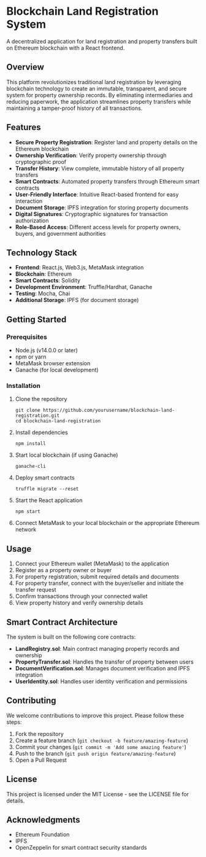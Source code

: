 # Blockchain Land Registration System

A decentralized application for land registration and property transfers built on Ethereum blockchain with a React frontend.

## Overview

This platform revolutionizes traditional land registration by leveraging blockchain technology to create an immutable, transparent, and secure system for property ownership records. By eliminating intermediaries and reducing paperwork, the application streamlines property transfers while maintaining a tamper-proof history of all transactions.

## Features

- **Secure Property Registration**: Register land and property details on the Ethereum blockchain
- **Ownership Verification**: Verify property ownership through cryptographic proof
- **Transfer History**: View complete, immutable history of all property transfers
- **Smart Contracts**: Automated property transfers through Ethereum smart contracts
- **User-Friendly Interface**: Intuitive React-based frontend for easy interaction
- **Document Storage**: IPFS integration for storing property documents
- **Digital Signatures**: Cryptographic signatures for transaction authorization
- **Role-Based Access**: Different access levels for property owners, buyers, and government authorities

## Technology Stack

- **Frontend**: React.js, Web3.js, MetaMask integration
- **Blockchain**: Ethereum
- **Smart Contracts**: Solidity
- **Development Environment**: Truffle/Hardhat, Ganache
- **Testing**: Mocha, Chai
- **Additional Storage**: IPFS (for document storage)

## Getting Started

### Prerequisites

- Node.js (v14.0.0 or later)
- npm or yarn
- MetaMask browser extension
- Ganache (for local development)

### Installation

1. Clone the repository
   ```
   git clone https://github.com/yourusername/blockchain-land-registration.git
   cd blockchain-land-registration
   ```

2. Install dependencies
   ```
   npm install
   ```

3. Start local blockchain (if using Ganache)
   ```
   ganache-cli
   ```

4. Deploy smart contracts
   ```
   truffle migrate --reset
   ```

5. Start the React application
   ```
   npm start
   ```

6. Connect MetaMask to your local blockchain or the appropriate Ethereum network

## Usage

1. Connect your Ethereum wallet (MetaMask) to the application
2. Register as a property owner or buyer
3. For property registration, submit required details and documents
4. For property transfer, connect with the buyer/seller and initiate the transfer request
5. Confirm transactions through your connected wallet
6. View property history and verify ownership details

## Smart Contract Architecture

The system is built on the following core contracts:

- **LandRegistry.sol**: Main contract managing property records and ownership
- **PropertyTransfer.sol**: Handles the transfer of property between users
- **DocumentVerification.sol**: Manages document verification and IPFS integration
- **UserIdentity.sol**: Handles user identity verification and permissions

## Contributing

We welcome contributions to improve this project. Please follow these steps:

1. Fork the repository
2. Create a feature branch (`git checkout -b feature/amazing-feature`)
3. Commit your changes (`git commit -m 'Add some amazing feature'`)
4. Push to the branch (`git push origin feature/amazing-feature`)
5. Open a Pull Request

## License

This project is licensed under the MIT License - see the LICENSE file for details.

## Acknowledgments

- Ethereum Foundation
- IPFS
- OpenZeppelin for smart contract security standards
